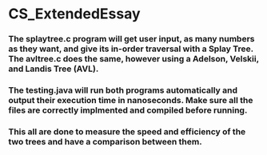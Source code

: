 # CS_ExtendedEssay

### The splaytree.c program will get user input, as many numbers as they want, and give its in-order traversal with a Splay Tree. The avltree.c does the same, however using a Adelson, Velskii, and Landis Tree (AVL).
### The testing.java will run both programs automatically and output their execution time in nanoseconds. Make sure all the files are correctly implmented and compiled before running.
### This all are done to measure the speed and efficiency of the two trees and have a comparison between them.

